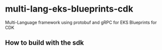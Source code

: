 # multi-lang-eks-blueprints-cdk

Multi-Language framework using protobuf and gRPC for EKS Blueprints for CDK

## How to build with the sdk
